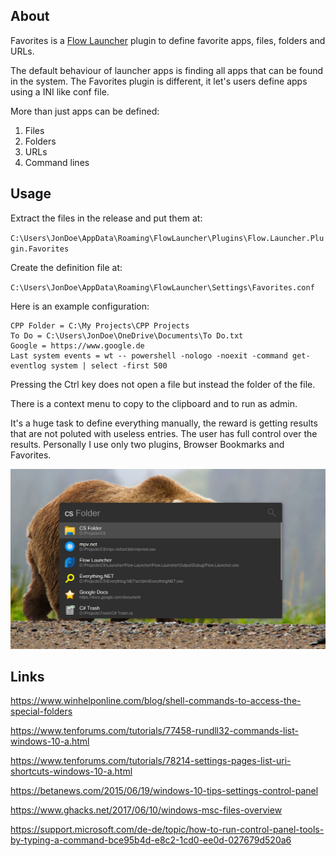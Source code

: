 ﻿
## About
Favorites is a [Flow Launcher](https://flow-launcher.github.io/#/) plugin to
define favorite apps, files, folders and URLs.

The default behaviour of launcher apps is finding all apps that
can be found in the system. The Favorites plugin is different,
it let's users define apps using a INI like conf file.

More than just apps can be defined:

1. Files
2. Folders
3. URLs
4. Command lines

## Usage

Extract the files in the release and put them at:

`C:\Users\JonDoe\AppData\Roaming\FlowLauncher\Plugins\Flow.Launcher.Plugin.Favorites`

Create the definition file at:

`C:\Users\JonDoe\AppData\Roaming\FlowLauncher\Settings\Favorites.conf`

Here is an example configuration:

```
CPP Folder = C:\My Projects\CPP Projects
To Do = C:\Users\JonDoe\OneDrive\Documents\To Do.txt
Google = https://www.google.de
Last system events = wt -- powershell -nologo -noexit -command get-eventlog system | select -first 500
```

Pressing the Ctrl key does not open a file but instead the folder of the file.

There is a context menu to copy to the clipboard and to run as admin.

It's a huge task to define everything manually, the reward is getting
results that are not poluted with useless entries. The user has full control
over the results. Personally I use only two plugins, Browser Bookmarks
and Favorites.

![Screenshot](Screenshot.jpg)

## Links

https://www.winhelponline.com/blog/shell-commands-to-access-the-special-folders

https://www.tenforums.com/tutorials/77458-rundll32-commands-list-windows-10-a.html

https://www.tenforums.com/tutorials/78214-settings-pages-list-uri-shortcuts-windows-10-a.html

https://betanews.com/2015/06/19/windows-10-tips-settings-control-panel

https://www.ghacks.net/2017/06/10/windows-msc-files-overview

https://support.microsoft.com/de-de/topic/how-to-run-control-panel-tools-by-typing-a-command-bce95b4d-e8c2-1cd0-ee0d-027679d520a6
